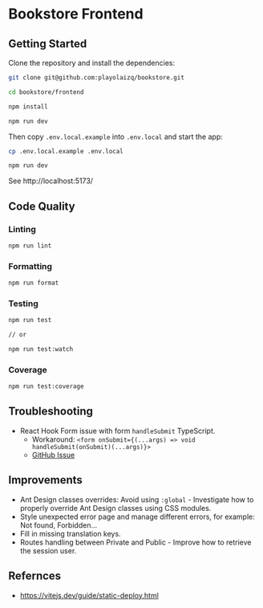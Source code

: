 # Bookstore Frontend

## Getting Started

Clone the repository and install the dependencies:

```bash
git clone git@github.com:playolaizq/bookstore.git

cd bookstore/frontend

npm install

npm run dev
```

Then copy `.env.local.example` into `.env.local` and start the app:

```bash
cp .env.local.example .env.local

npm run dev
```

See http://localhost:5173/

## Code Quality

### Linting

```bash
npm run lint
```

### Formatting

```bash
npm run format
```

### Testing

```bash
npm run test

// or

npm run test:watch
```

### Coverage

```bash
npm run test:coverage
```

## Troubleshooting

- React Hook Form issue with form `handleSubmit` TypeScript.
  - Workaround: `<form onSubmit={(...args) => void handleSubmit(onSubmit)(...args)}>`
  - [GitHub Issue](https://github.com/orgs/react-hook-form/discussions/8020#discussioncomment-3362300)

## Improvements

- Ant Design classes overrides: Avoid using `:global` - Investigate how to properly override Ant Design classes using CSS modules.
- Style unexpected error page and manage different errors, for example: Not found, Forbidden...
- Fill in missing translation keys.
- Routes handling between Private and Public - Improve how to retrieve the session user.

## Refernces

- https://vitejs.dev/guide/static-deploy.html
